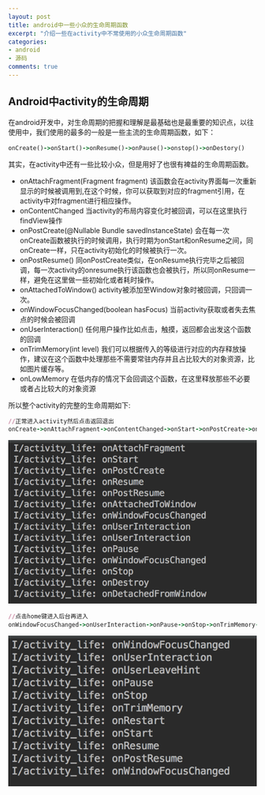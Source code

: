 ```yaml
---
layout: post
title: android中一些小众的生命周期函数
excerpt: "介绍一些在activity中不常使用的小众生命周期函数"
categories:
- android
- 源码
comments: true
---
```


## Android中activity的生命周期
在android开发中，对生命周期的把握和理解是最基础也是最重要的知识点，以往使用中，我们使用的最多的一般是一些主流的生命周期函数，如下：
```ruby
onCreate()->onStart()->onResume()->onPause()->onstop()->onDestory()
```
其实，在activity中还有一些比较小众，但是用好了也很有裨益的生命周期函数。
* onAttachFragment(Fragment fragment) 该函数会在activity界面每一次重新显示的时候被调用到,在这个时候，你可以获取到对应的fragment引用，在activity中对fragment进行相应操作。
* onContentChanged 当activity的布局内容变化时被回调，可以在这里执行findView操作
* onPostCreate(@Nullable Bundle savedInstanceState) 会在每一次onCreate函数被执行的时候调用，执行时期为onStart和onResume之间，同onCreate一样，只在activity初始化的时候被执行一次。
* onPostResume() 同onPostCreate类似，在onResume执行完毕之后被回调，每一次activity的onresume执行该函数也会被执行，所以同onResume一样，避免在这里做一些初始化或者耗时操作。
* onAttachedToWindow() activity被添加至Window对象时被回调，只回调一次。
* onWindowFocusChanged(boolean hasFocus) 当前activity获取或者失去焦点的时候会被回调
* onUserInteraction() 任何用户操作比如点击，触摸，返回都会出发这个函数的回调
* onTrimMemory(int level) 我们可以根据传入的等级进行对应的内存释放操作，建议在这个函数中处理那些不需要常驻内存并且占比较大的对象资源，比如图片缓存等。 
* onLowMemory 在低内存的情况下会回调这个函数，在这里释放那些不必要或者占比较大的对象资源

所以整个activity的完整的生命周期如下:
```ruby
//正常进入activity然后点击返回退出
onCreate->onAttachFragment->onContentChanged->onStart->onPostCreate->onResume->onAttachTowindow->onWindowFocusChanged->onUserInteraction(双击返回)->onPause->onWindowFocusChanged->onStop->onDestroy->onDetachedfromWindow
```
![activity_life](/img/activity_life.png)
```ruby
//点击home键进入后台再进入
onWindowFocusChanged->onUserInteraction->onPause->onStop->onTrimMemory->onRestart->onStart->onResume->onPostResume->onWindowFocusChanged
```
![activity_pause](/img/activity_pause.png)

